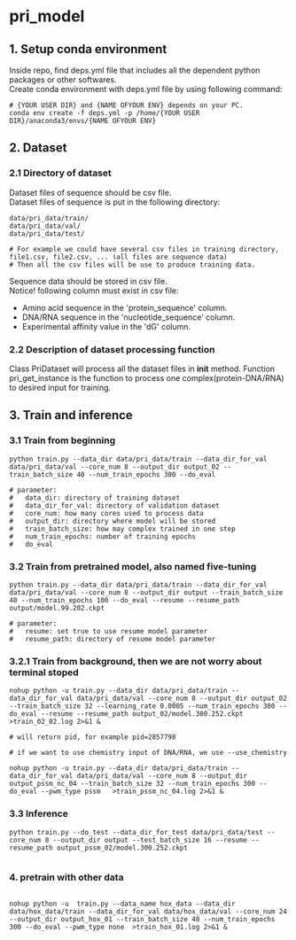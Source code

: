 # pri_model


## 1. Setup conda environment
Inside repo, find deps.yml file that includes all the dependent python packages or other softwares.  
Create conda environment with deps.yml file by using following command:
```
# {YOUR USER DIR} and {NAME OFYOUR ENV} depends on your PC.
conda env create -f deps.yml -p /home/{YOUR USER DIR}/anaconda3/envs/{NAME OFYOUR ENV}
```

## 2. Dataset
### 2.1 Directory of dataset
Dataset files of sequence should be csv file.  
Dataset files of sequence is put in the following directory:
```
data/pri_data/train/
data/pri_data/val/
data/pri_data/test/

# For example we could have several csv files in training directory, file1.csv, file2.csv, ... (all files are sequence data)
# Then all the csv files will be use to produce training data.
```
Sequence data should be stored in csv file.  
Notice! following column must exist in csv file:
- Amino acid sequence in the 'protein_sequence' column.  
- DNA/RNA sequence in the 'nucleotide_sequence' column.  
- Experimental affinity value in the 'dG' column.  

### 2.2 Description of dataset processing function
Class PriDataset will process all the dataset files in __init__ method.
Function pri_get_instance is the function to process one complex(protein-DNA/RNA) to desired input for training.

## 3. Train and inference
### 3.1 Train from beginning
```
python train.py --data_dir data/pri_data/train --data_dir_for_val data/pri_data/val --core_num 8 --output_dir output_02 --train_batch_size 40 --num_train_epochs 300 --do_eval

# parameter:
#   data_dir: directory of training dataset
#   data_dir_for_val: directory of validation dataset
#   core_num: how many cores used to process data
#   output_dir: directory where model will be stored
#   train_batch_size: how may complex trained in one step
#   num_train_epochs: number of training epochs
#   do_eval
```

### 3.2 Train from pretrained model, also named five-tuning
```
python train.py --data_dir data/pri_data/train --data_dir_for_val data/pri_data/val --core_num 8 --output_dir output --train_batch_size 40 --num_train_epochs 100 --do_eval --resume --resume_path output/model.99.202.ckpt 

# parameter:
#   resume: set true to use resume model parameter
#   resume_path: directory of resume model parameter
```

### 3.2.1 Train from background, then we are not worry about terminal stoped
```
nohup python -u train.py --data_dir data/pri_data/train --data_dir_for_val data/pri_data/val --core_num 8 --output_dir output_02 --train_batch_size 32 --learning_rate 0.0005 --num_train_epochs 300 --do_eval --resume --resume_path output_02/model.300.252.ckpt   >train_02_02.log 2>&1 &

# will return pid, for example pid=2857798

# if we want to use chemistry input of DNA/RNA, we use --use_chemistry

nohup python -u train.py --data_dir data/pri_data/train --data_dir_for_val data/pri_data/val --core_num 8 --output_dir output_pssm_nc_04 --train_batch_size 32 --num_train_epochs 300 --do_eval --pwm_type pssm   >train_pssm_nc_04.log 2>&1 &

```

### 3.3 Inference
```
python train.py --do_test --data_dir_for_test data/pri_data/test --core_num 8 --output_dir output --test_batch_size 16 --resume --resume_path output_pssm_02/model.300.252.ckpt


```


### 4. pretrain with other data
```

nohup python -u  train.py --data_name hox_data --data_dir data/hox_data/train --data_dir_for_val data/hox_data/val --core_num 24 --output_dir output_hox_01 --train_batch_size 40 --num_train_epochs 300 --do_eval --pwm_type none  >train_hox_01.log 2>&1 &

```
